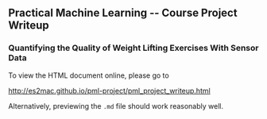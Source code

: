 ## Practical Machine Learning -- Course Project Writeup

### Quantifying the Quality of Weight Lifting Exercises With Sensor Data

To view the HTML document online, please go to

<http://es2mac.github.io/pml-project/pml_project_writeup.html>


Alternatively, previewing the `.md` file should work reasonably well.

